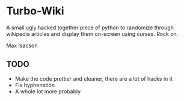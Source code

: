 Turbo-Wiki
==========
A small ugly hacked together piece of python to randomize through wikipedia articles and display them on-screen using curses. Rock on.

Max Isacson

TODO
----
- Make the code prettier and cleaner, there are a lot of hacks in it
- Fix hyphenation
- A whole lot more probably
